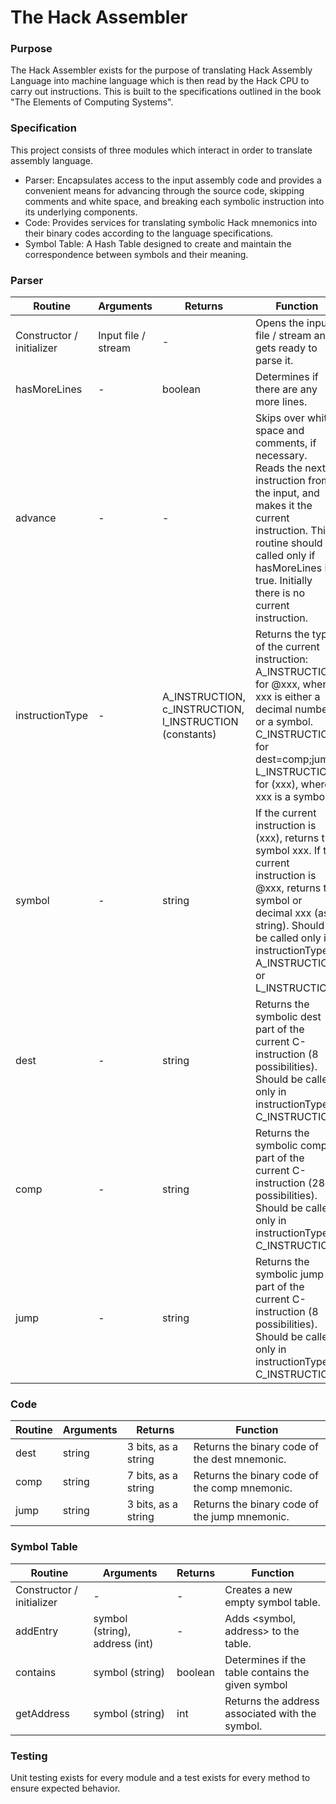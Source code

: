 # The Hack Assembler

### Purpose
The Hack Assembler exists for the purpose of translating Hack Assembly Language into machine language which is then read by the Hack CPU to carry out instructions.
This is built to the specifications outlined in the book "The Elements of Computing Systems".

### Specification
This project consists of three modules which interact in order to translate assembly language.

- Parser: Encapsulates access to the input assembly code and provides a convenient means for advancing through the source code, skipping comments and white space, and breaking each symbolic instruction into its underlying components.
- Code: Provides services for translating symbolic Hack mnemonics into their binary codes according to the language specifications.
- Symbol Table: A Hash Table designed to create and maintain the correspondence between symbols and their meaning.

### Parser
| Routine | Arguments | Returns | Function |
|---------|-----------|---------|----------|
| Constructor / initializer | Input file / stream | - | Opens the input file / stream and gets ready to parse it. |
| hasMoreLines | - | boolean | Determines if there are any more lines. |
| advance | - | - | Skips over white space and comments, if necessary. Reads the next instruction from the input, and makes it the current instruction. This routine should be called only if hasMoreLines is true. Initially there is no current instruction. |
| instructionType | - | A_INSTRUCTION, c_INSTRUCTION, l_INSTRUCTION (constants) | Returns the type of the current instruction: A_INSTRUCTION for @xxx, where xxx is either a decimal number or a symbol. C_INSTRUCTION for dest=comp;jump L_INSTRUCTION for (xxx), where xxx is a symbol. |
| symbol | - | string | If the current instruction is (xxx), returns the symbol xxx. If the current instruction is @xxx, returns the symbol or decimal xxx (as a string). Should be called only if instructionType is A_INSTRUCTION or L_INSTRUCTION. |
| dest | - | string | Returns the symbolic dest part of the current C-instruction (8 possibilities). Should be called only in instructionType is C_INSTRUCTION. |
| comp | - | string | Returns the symbolic comp part of the current C-instruction (28 possibilities). Should be called only in instructionType is C_INSTRUCTION. |
| jump | - | string | Returns the symbolic jump part of the current C-instruction (8 possibilities). Should be called only in instructionType is C_INSTRUCTION. |

### Code
| Routine | Arguments | Returns | Function |
|---------|-----------|---------|----------|
| dest | string | 3 bits, as a string | Returns the binary code of the dest mnemonic. |
| comp | string | 7 bits, as a string | Returns the binary code of the comp mnemonic. |
| jump | string | 3 bits, as a string | Returns the binary code of the jump mnemonic. |

### Symbol Table
| Routine | Arguments | Returns | Function |
|---------|-----------|---------|----------|
| Constructor / initializer | - | - | Creates a new empty symbol table. |
| addEntry | symbol (string), address (int) | - | Adds <symbol, address> to the table. |
| contains | symbol (string) | boolean | Determines if the table contains the given symbol |
| getAddress | symbol (string) | int | Returns the address associated with the symbol. |

### Testing
Unit testing exists for every module and a test exists for every method to ensure expected behavior.